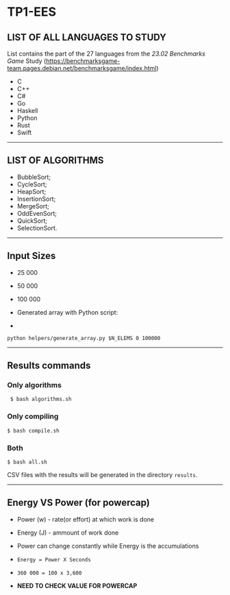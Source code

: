 # TP1-EES

## LIST OF ALL LANGUAGES TO STUDY

List contains the part of the 27 languages from the *23.02 Benchmarks Game* Study (https://benchmarksgame-team.pages.debian.net/benchmarksgame/index.html)

- C
- C++ 
- C#
- Go
- Haskell 
- Python
- Rust
- Swift

-----------

## LIST OF ALGORITHMS

- BubbleSort;
- CycleSort;
- HeapSort;
- InsertionSort;
- MergeSort;
- OddEvenSort;
- QuickSort;
- SelectionSort.

----------

## Input Sizes

- 25 000
- 50 000
- 100 000

- Generated array with Python script:
- 
`python helpers/generate_array.py $N_ELEMS 0 100000`

------------

## Results commands

### Only algorithms

```  $ bash algorithms.sh ```

### Only compiling

``` $ bash compile.sh ```

### Both

``` $ bash all.sh ```

CSV files with the results will be generated in the directory `results`.

---------------


## Energy VS Power (for powercap)


- Power (w) - rate(or effort) at which work is done  
- Energy (J) - ammount of work done
- Power can change constantly while Energy is the accumulations

- `Energy = Power X Seconds ` 

- `360 000 = 100 x 3,600`

- **NEED TO CHECK VALUE FOR POWERCAP**
